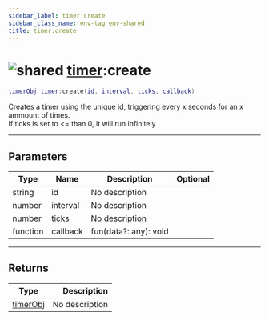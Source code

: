 ```yaml
---
sidebar_label: timer:create
sidebar_class_name: env-tag env-shared
title: timer:create
---
```


# <img src='/img/wiki/shared.png' alt='shared' data-tag='env-tag' /> [timer](../timer/README.md):create

```lua
timerObj timer:create(id, interval, ticks, callback)
```

Creates a timer using the unique id, triggering every x seconds for an x ammount of times.<br/>If ticks is set to <= than 0, it will run infinitely<br/>

-----------------
## Parameters

| Type   | Name | Description | Optional |
| ------ | ---- | ----------- | -------: |
| string | id | No description |   |
| number | interval | No description |   |
| number | ticks | No description |   |
| function | callback | fun(data?: any): void |   |

-----------------
## Returns

| Type   | Description |
| ------ | ----------: |
| [timerObj](../timerobj/README.md) | No description |

